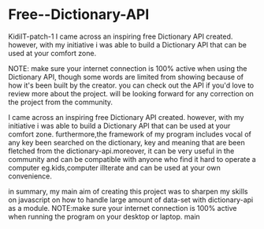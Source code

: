 # Free--Dictionary-API
KidiIT-patch-1
I came across an inspiring free Dictionary API created. however, with my initiative i was able to build a Dictionary APl that can be used at your comfort zone. 

NOTE: make sure your internet connection is 100% active when using the Dictionary API, though some words are limited from showing because of how it's been built by the creator.
you can check out the API if you'd love to review more about the project. will be looking forward for any correction on the project from the community.

I came across an inspiring free Dictionary API created. however, with my initiative i was able to build a Dictionary APl that can be used at your comfort zone.
furthermore,the framework of my program includes vocal of any key been searched on the dictionary, key and meaning that are been fletched from the dictionary-api.moreover, it can be very useful in the community and can be compatible with anyone who find it hard to operate a computer eg.kids,computer illterate and can be used at your own 
convenience.

in summary, my main aim of creating this project was to sharpen my skills on javascript on how to handle large amount of data-set with dictionary-api as a module.
NOTE:make sure your internet connection is 100% active when running the program on your desktop or laptop.
 main
